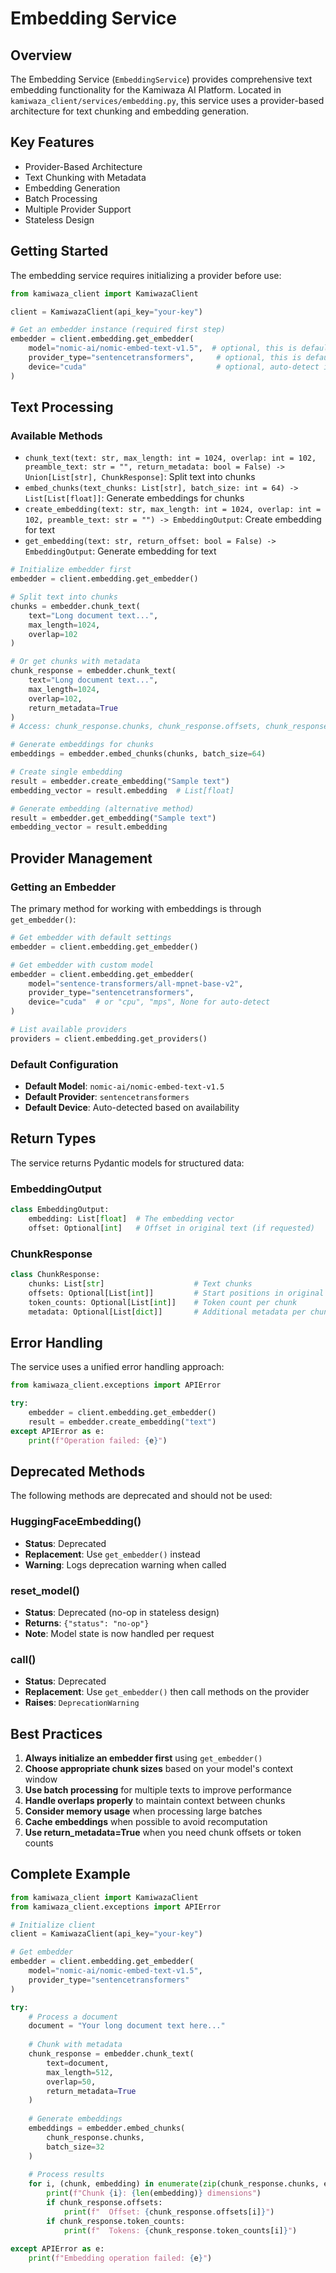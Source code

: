 # Embedding Service

## Overview
The Embedding Service (`EmbeddingService`) provides comprehensive text embedding functionality for the Kamiwaza AI Platform. Located in `kamiwaza_client/services/embedding.py`, this service uses a provider-based architecture for text chunking and embedding generation.

## Key Features
- Provider-Based Architecture
- Text Chunking with Metadata
- Embedding Generation
- Batch Processing
- Multiple Provider Support
- Stateless Design

## Getting Started

The embedding service requires initializing a provider before use:

```python
from kamiwaza_client import KamiwazaClient

client = KamiwazaClient(api_key="your-key")

# Get an embedder instance (required first step)
embedder = client.embedding.get_embedder(
    model="nomic-ai/nomic-embed-text-v1.5",  # optional, this is default
    provider_type="sentencetransformers",     # optional, this is default  
    device="cuda"                             # optional, auto-detect if None
)
```

## Text Processing

### Available Methods
- `chunk_text(text: str, max_length: int = 1024, overlap: int = 102, preamble_text: str = "", return_metadata: bool = False) -> Union[List[str], ChunkResponse]`: Split text into chunks
- `embed_chunks(text_chunks: List[str], batch_size: int = 64) -> List[List[float]]`: Generate embeddings for chunks
- `create_embedding(text: str, max_length: int = 1024, overlap: int = 102, preamble_text: str = "") -> EmbeddingOutput`: Create embedding for text
- `get_embedding(text: str, return_offset: bool = False) -> EmbeddingOutput`: Generate embedding for text

```python
# Initialize embedder first
embedder = client.embedding.get_embedder()

# Split text into chunks
chunks = embedder.chunk_text(
    text="Long document text...",
    max_length=1024,
    overlap=102
)

# Or get chunks with metadata
chunk_response = embedder.chunk_text(
    text="Long document text...",
    max_length=1024,
    overlap=102,
    return_metadata=True
)
# Access: chunk_response.chunks, chunk_response.offsets, chunk_response.token_counts

# Generate embeddings for chunks
embeddings = embedder.embed_chunks(chunks, batch_size=64)

# Create single embedding
result = embedder.create_embedding("Sample text")
embedding_vector = result.embedding  # List[float]

# Generate embedding (alternative method)
result = embedder.get_embedding("Sample text")
embedding_vector = result.embedding
```

## Provider Management

### Getting an Embedder
The primary method for working with embeddings is through `get_embedder()`:

```python
# Get embedder with default settings
embedder = client.embedding.get_embedder()

# Get embedder with custom model
embedder = client.embedding.get_embedder(
    model="sentence-transformers/all-mpnet-base-v2",
    provider_type="sentencetransformers",
    device="cuda"  # or "cpu", "mps", None for auto-detect
)

# List available providers
providers = client.embedding.get_providers()
```

### Default Configuration
- **Default Model**: `nomic-ai/nomic-embed-text-v1.5`
- **Default Provider**: `sentencetransformers`
- **Default Device**: Auto-detected based on availability

## Return Types

The service returns Pydantic models for structured data:

### EmbeddingOutput
```python
class EmbeddingOutput:
    embedding: List[float]  # The embedding vector
    offset: Optional[int]   # Offset in original text (if requested)
```

### ChunkResponse
```python
class ChunkResponse:
    chunks: List[str]                    # Text chunks
    offsets: Optional[List[int]]         # Start positions in original text
    token_counts: Optional[List[int]]    # Token count per chunk
    metadata: Optional[List[dict]]       # Additional metadata per chunk
```

## Error Handling
The service uses a unified error handling approach:
```python
from kamiwaza_client.exceptions import APIError

try:
    embedder = client.embedding.get_embedder()
    result = embedder.create_embedding("text")
except APIError as e:
    print(f"Operation failed: {e}")
```

## Deprecated Methods

The following methods are deprecated and should not be used:

### HuggingFaceEmbedding()
- **Status**: Deprecated
- **Replacement**: Use `get_embedder()` instead
- **Warning**: Logs deprecation warning when called

### reset_model()
- **Status**: Deprecated (no-op in stateless design)
- **Returns**: `{"status": "no-op"}`
- **Note**: Model state is now handled per request

### call()
- **Status**: Deprecated
- **Replacement**: Use `get_embedder()` then call methods on the provider
- **Raises**: `DeprecationWarning`

## Best Practices

1. **Always initialize an embedder first** using `get_embedder()`
2. **Choose appropriate chunk sizes** based on your model's context window
3. **Use batch processing** for multiple texts to improve performance
4. **Handle overlaps properly** to maintain context between chunks
5. **Consider memory usage** when processing large batches
6. **Cache embeddings** when possible to avoid recomputation
7. **Use return_metadata=True** when you need chunk offsets or token counts

## Complete Example

```python
from kamiwaza_client import KamiwazaClient
from kamiwaza_client.exceptions import APIError

# Initialize client
client = KamiwazaClient(api_key="your-key")

# Get embedder
embedder = client.embedding.get_embedder(
    model="nomic-ai/nomic-embed-text-v1.5",
    provider_type="sentencetransformers"
)

try:
    # Process a document
    document = "Your long document text here..."
    
    # Chunk with metadata
    chunk_response = embedder.chunk_text(
        text=document,
        max_length=512,
        overlap=50,
        return_metadata=True
    )
    
    # Generate embeddings
    embeddings = embedder.embed_chunks(
        chunk_response.chunks,
        batch_size=32
    )
    
    # Process results
    for i, (chunk, embedding) in enumerate(zip(chunk_response.chunks, embeddings)):
        print(f"Chunk {i}: {len(embedding)} dimensions")
        if chunk_response.offsets:
            print(f"  Offset: {chunk_response.offsets[i]}")
        if chunk_response.token_counts:
            print(f"  Tokens: {chunk_response.token_counts[i]}")
            
except APIError as e:
    print(f"Embedding operation failed: {e}")
```
